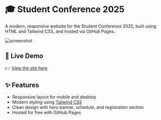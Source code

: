 # 🎓 Student Conference 2025

A modern, responsive website for the Student Conference 2025, built using HTML and Tailwind CSS, and hosted via GitHub Pages.

![screenshot]()

## 🚀 Live Demo

👉 [View the site here](youthgrapevine.com)

## ✨ Features

- Responsive layout for mobile and desktop
- Modern styling using [Tailwind CSS](https://tailwindcss.com/)
- Clean design with hero banner, schedule, and registration section
- Hosted for free with GitHub Pages
